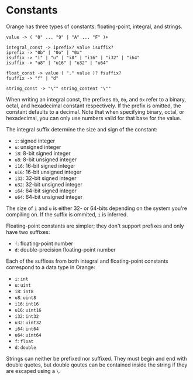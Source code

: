 # Constants

Orange has three types of constants: floating-point, integral, and strings.


	value -> ( "0" ... "9" | "A" ... "F" )+

	integral_const -> iprefix? value isuffix?
	iprefix -> "0b" | "0o" | "0x"
	isuffix -> "i" | "u" | "i8" | "i16" | "i32" | "i64"
	isuffix -> "u8" | "u16" | "u32" | "u64"

	float_const -> value ( "." value )? fsuffix?
	fsuffix -> "f" | "d"

	string_const -> "\"" string_content "\""

When writing an integral const, the prefixes `0b`, `0o`, and `0x` refer to a binary, octal, and hexadecimal constant respectively. If the prefix is omitted, the constant defaults to a decimal. Note that when specifying binary, octal, or hexadecimal, you can only use numbers valid for that base for the value.

The integral suffix determine the size and sign of the constant:

- `i`: signed integer
- `u`: unsigned integer
- `i8`: 8-bit signed integer
- `u8`: 8-bit unsigned integer
- `i16`: 16-bit signed integer
- `u16`: 16-bit unsigned integer
- `i32`: 32-bit signed integer
- `u32`: 32-bit unsigned integer
- `i64`: 64-bit signed integer
- `u64`: 64-bit unsigned integer

The size of `i` and `u` is either 32- or 64-bits depending on the system you're compiling on. If the suffix is ommited, `i` is inferred. 

Floating-point constants are simpler; they don't support prefixes and only have two suffixes:

- `f`: floating-point number
- `d`: double-precision floating-point number

Each of the suffixes from both integral and floating-point constants correspond to a data type in Orange:

- `i`: `int`
- `u`: `uint`
- `i8`: `int8`
- `u8`: `uint8`
- `i16`: `int16`
- `u16`: `uint16`
- `i32`: `int32`
- `u32`: `uint32`
- `i64`: `int64`
- `u64`: `uint64`
- `f`: `float`
- `d`: `double`

Strings can neither be prefixed nor suffixed. They must begin and end with double quotes, but double qoutes can be contained inside the string if they are escaped using a `\`.
